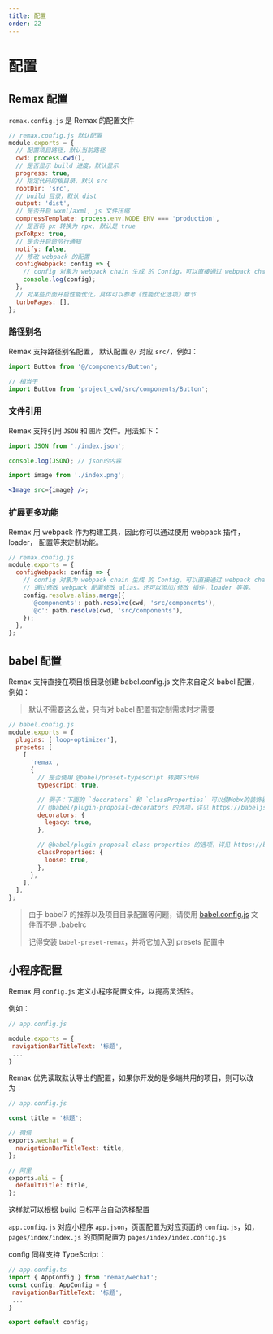 ```yaml
---
title: 配置
order: 22
---
```


# 配置

## Remax 配置

`remax.config.js` 是 Remax 的配置文件

```js
// remax.config.js 默认配置
module.exports = {
  // 配置项目路径，默认当前路径
  cwd: process.cwd(),
  // 是否显示 build 进度，默认显示
  progress: true,
  // 指定代码的根目录，默认 src
  rootDir: 'src',
  // build 目录，默认 dist
  output: 'dist',
  // 是否开启 wxml/axml, js 文件压缩
  compressTemplate: process.env.NODE_ENV === 'production',
  // 是否将 px 转换为 rpx, 默认是 true
  pxToRpx: true,
  // 是否开启命令行通知
  notify: false,
  // 修改 webpack 的配置
  configWebpack: config => {
    // config 对象为 webpack chain 生成 的 Config，可以直接通过 webpack chain 的方式修改配置 https://github.com/neutrinojs/webpack-chain
    console.log(config);
  },
  // 对某些页面开启性能优化，具体可以参考《性能优化选项》章节
  turboPages: [],
};
```

### 路径别名

Remax 支持路径别名配置， 默认配置 `@/` 对应 `src/`，例如：

```js
import Button from '@/components/Button';

// 相当于
import Button from 'project_cwd/src/components/Button';
```

### 文件引用

Remax 支持引用 `JSON` 和 `图片` 文件。用法如下：

```js
import JSON from './index.json';

console.log(JSON); // json的内容
```

```jsx
import image from './index.png';

<Image src={image} />;
```

### 扩展更多功能

Remax 用 webpack 作为构建工具，因此你可以通过使用 webpack 插件，loader， 配置等来定制功能。

```js
// remax.config.js
module.exports = {
  configWebpack: config => {
    // config 对象为 webpack chain 生成 的 Config，可以直接通过 webpack chain 的方式修改配置 https://github.com/neutrinojs/webpack-chain
    // 通过修改 webpack 配置修改 alias。还可以添加/修改 插件，loader 等等。
    config.resolve.alias.merge({
      '@components': path.resolve(cwd, 'src/components'),
      '@c': path.resolve(cwd, 'src/components'),
    });
  },
};
```

## babel 配置

Remax 支持直接在项目根目录创建 babel.config.js 文件来自定义 babel 配置，例如：

> 默认不需要这么做，只有对 babel 配置有定制需求时才需要

```js
// babel.config.js
module.exports = {
  plugins: ['loop-optimizer'],
  presets: [
    [
      'remax',
      {
        // 是否使用 @babel/preset-typescript 转换TS代码
        typescript: true,

        // 例子：下面的 `decorators` 和 `classProperties` 可以使Mobx的装饰器能正常工作
        // @babel/plugin-proposal-decorators 的选项，详见 https://babeljs.io/docs/en/babel-plugin-proposal-decorators
        decorators: {
          legacy: true,
        },

        // @babel/plugin-proposal-class-properties 的选项，详见 https://babeljs.io/docs/en/babel-plugin-proposal-class-properties
        classProperties: {
          loose: true,
        },
      },
    ],
  ],
};
```

> 由于 babel7 的推荐以及项目目录配置等问题，请使用 [babel.config.js](https://babeljs.io/docs/en/configuration#babelconfigjs) 文件而不是 .babelrc
>
> 记得安装 `babel-preset-remax`，并将它加入到 presets 配置中

## 小程序配置

Remax 用 `config.js` 定义小程序配置文件，以提高灵活性。

例如：

```js
// app.config.js

module.exports = {
 navigationBarTitleText: '标题',
 ...
}
```

Remax 优先读取默认导出的配置，如果你开发的是多端共用的项目，则可以改为：

```js
// app.config.js

const title = '标题';

// 微信
exports.wechat = {
  navigationBarTitleText: title,
};

// 阿里
exports.ali = {
  defaultTitle: title,
};
```

这样就可以根据 build 目标平台自动选择配置

`app.config.js` 对应小程序 `app.json`，页面配置为对应页面的 `config.js`，如，`pages/index/index.js` 的页面配置为 `pages/index/index.config.js`

config 同样支持 TypeScript：

```js
// app.config.ts
import { AppConfig } from 'remax/wechat';
const config: AppConfig = {
 navigationBarTitleText: '标题',
 ...
}

export default config;
```
